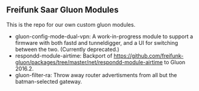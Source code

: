 ## Freifunk Saar Gluon Modules

This is the repo for our own custom gluon modules.

* gluon-config-mode-dual-vpn: A work-in-progress module to support a firmware with both fastd and tunneldigger, and a UI for switching between the two.
  (Currently deprecated.)
* respondd-module-airtime: Backport of <https://github.com/freifunk-gluon/packages/tree/master/net/respondd-module-airtime> to Gluon 2016.2.
* gluon-filter-ra: Throw away router advertisments from all but the batman-selected gateway.
